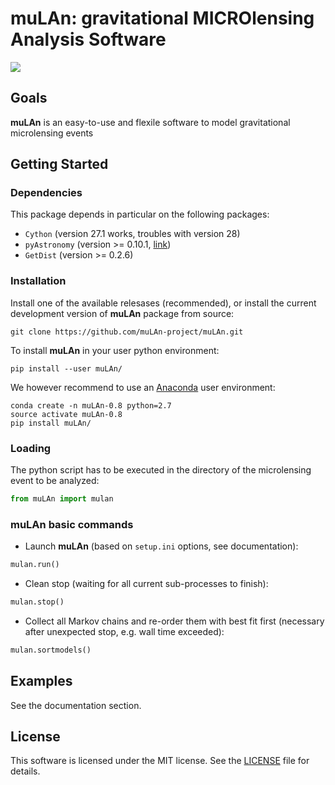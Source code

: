 muLAn: gravitational MICROlensing Analysis Software
======

<a href="https://travis-ci.org/muLAn-project/muLAn"><img src="https://travis-ci.org/muLAn-project/muLAn.svg?branch=master"></a>

Goals
-----

**muLAn** is an easy-to-use and flexile software to model gravitational microlensing events

Getting Started
---------------

### Dependencies

This package depends in particular on the following packages:

- `Cython` (version 27.1 works, troubles with version 28)
- `pyAstronomy` (version >= 0.10.1,  <a href="http://www.hs.uni-hamburg.de/DE/Ins/Per/Czesla/PyA/PyA/index.html">link</a>)
- `GetDist` (version >= 0.2.6)

### Installation

Install one of the available relesases (recommended), or install the current development version of **muLAn** package from source:
```
git clone https://github.com/muLAn-project/muLAn.git
```

To install **muLAn** in your user python environment: 
```
pip install --user muLAn/
```

We however recommend to use an [Anaconda](https://anaconda.org) user environment:
```
conda create -n muLAn-0.8 python=2.7
source activate muLAn-0.8
pip install muLAn/
```

### Loading

The python script has to be executed in the directory of the microlensing event to be analyzed:

```python
from muLAn import mulan
```

### muLAn basic commands

- Launch **muLAn** (based on `setup.ini` options, see documentation):

```python
mulan.run()
```

- Clean stop (waiting for all current sub-processes to finish):

```python
mulan.stop()
```

- Collect all Markov chains and re-order them with best fit first (necessary after unexpected stop, e.g. wall time exceeded):

```python
mulan.sortmodels()
```

Examples
--------

See the documentation section.

License
-------

This software is licensed under the MIT license. See the [LICENSE](LICENSE) file
for details.

